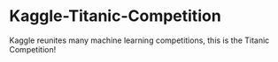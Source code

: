 # Kaggle-Titanic-Competition
Kaggle reunites many machine learning competitions, this is the Titanic Competition!
